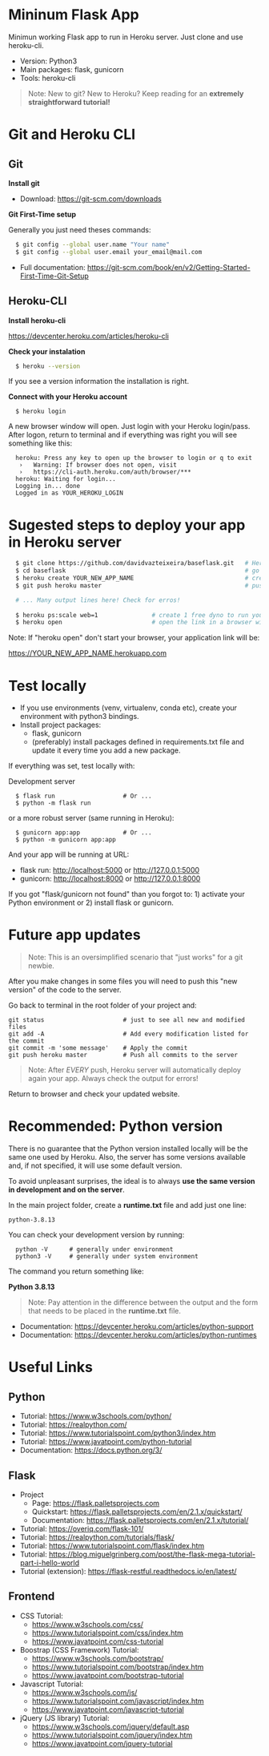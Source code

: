 # Mininum Flask App

Minimun working Flask app to run in Heroku server. Just clone and use heroku-cli.
  
* Version: Python3
* Main packages: flask, gunicorn
* Tools: heroku-cli

>Note: New to git? New to Heroku? Keep reading for an **extremely straightforward tutorial!**

# Git and Heroku CLI

## Git

**Install git**

* Download: <https://git-scm.com/downloads>

**Git First-Time setup**

Generally you just need theses commands:

```bash
  $ git config --global user.name "Your name"
  $ git config --global user.email your_email@mail.com
```

* Full documentation: <https://git-scm.com/book/en/v2/Getting-Started-First-Time-Git-Setup>

## Heroku-CLI

**Install heroku-cli**

<https://devcenter.heroku.com/articles/heroku-cli>

**Check your instalation**

```bash
  $ heroku --version
```

If you see a version information the installation is right.

**Connect with your Heroku account**

```
  $ heroku login
```

A new browser window will open. Just login with your Heroku login/pass. After logon, return to terminal and if everything was right you will see something like this:

```
  heroku: Press any key to open up the browser to login or q to exit
   ›   Warning: If browser does not open, visit
   ›   https://cli-auth.heroku.com/auth/browser/***
  heroku: Waiting for login...
  Logging in... done
  Logged in as YOUR_HEROKU_LOGIN
```

# Sugested steps to deploy your app in Heroku server

```bash
  $ git clone https://github.com/davidvazteixeira/baseflask.git   # Here you are cloning this base app
  $ cd baseflask                                                  # go to cloned project folder
  $ heroku create YOUR_NEW_APP_NAME                               # create a new heroku app in your account
  $ git push heroku master                                        # push modifications to server

  # ... Many output lines here! Check for erros!
    
  $ heroku ps:scale web=1               # create 1 free dyno to run your app (dyno ~ processor)
  $ heroku open                         # open the link in a browser window
```

Note: If "heroku open" don't start your browser, your application link will be:

<https://YOUR_NEW_APP_NAME.herokuapp.com>

# Test locally

* If you use environments (venv, virtualenv, conda etc), create your environment with python3 bindings.
* Install project packages:
  * flask, gunicorn
  * (preferably) install packages defined in requirements.txt file and update it every time you add a new package.

If everything was set, test locally with:

Development server 
```
  $ flask run                   # Or ...
  $ python -m flask run
```

or a more robust server (same running in Heroku):

```
  $ gunicorn app:app            # Or ...
  $ python -m gunicorn app:app
```

And your app will be running at URL:

  * flask run: <http://localhost:5000> or <http://127.0.0.1:5000>
  * gunicorn:  <http://localhost:8000> or <http://127.0.0.1:8000>

If you got "flask/gunicorn not found" than you forgot to: 1) activate your Python environment or 2) install flask or gunicorn.

# Future app updates

> Note: This is an oversimplified scenario that "just works" for a git newbie.

After you make changes in some files you will need to push this "new version" of the code to the server.

Go back to terminal in the root folder of your project and:

```
git status                      # just to see all new and modified files
git add -A                      # Add every modification listed for the commit
git commit -m 'some message'    # Apply the commit
git push heroku master          # Push all commits to the server
```

> Note: After *EVERY* push, Heroku server will automatically deploy again your app. Always check the output for errors!

Return to browser and check your updated website.

# Recommended: Python version

There is no guarantee that the Python version installed locally will be the same one used by Heroku. Also, the server has some versions available and, if not specified, it will use some default version.

To avoid unpleasant surprises, the ideal is to always **use the same version in development and on the server**.

In the main project folder, create a **runtime.txt** file and add just one line:

```
python-3.8.13
```

You can check your development version by running:

```
  python -V      # generally under environment
  python3 -V     # generally under system environment
```

The command you return something like:

**Python 3.8.13**

> Note: Pay attention in the difference between the output and the form that needs to be placed in the **runtime.txt** file.

* Documentation: https://devcenter.heroku.com/articles/python-support
* Documentation: https://devcenter.heroku.com/articles/python-runtimes

# Useful Links
  
## Python

* Tutorial: https://www.w3schools.com/python/
* Tutorial: https://realpython.com/
* Tutorial: https://www.tutorialspoint.com/python3/index.htm
* Tutorial: https://www.javatpoint.com/python-tutorial
* Documentation: https://docs.python.org/3/

## Flask
  
* Project
    * Page: https://flask.palletsprojects.com
    * Quickstart: https://flask.palletsprojects.com/en/2.1.x/quickstart/
    * Documentation: https://flask.palletsprojects.com/en/2.1.x/tutorial/
* Tutorial: https://overiq.com/flask-101/ 
* Tutorial: https://realpython.com/tutorials/flask/
* Tutorial: https://www.tutorialspoint.com/flask/index.htm
* Tutorial: https://blog.miguelgrinberg.com/post/the-flask-mega-tutorial-part-i-hello-world
* Tutorial (extension): https://flask-restful.readthedocs.io/en/latest/

## Frontend

* CSS Tutorial:
  * https://www.w3schools.com/css/
  * https://www.tutorialspoint.com/css/index.htm
  * https://www.javatpoint.com/css-tutorial
* Boostrap (CSS Framework) Tutorial:
  * https://www.w3schools.com/bootstrap/
  * https://www.tutorialspoint.com/bootstrap/index.htm
  * https://www.javatpoint.com/bootstrap-tutorial
* Javascript Tutorial:
  * https://www.w3schools.com/js/
  * https://www.tutorialspoint.com/javascript/index.htm
  * https://www.javatpoint.com/javascript-tutorial
* jQuery (JS library) Tutorial:
  * https://www.w3schools.com/jquery/default.asp
  * https://www.tutorialspoint.com/jquery/index.htm
  * https://www.javatpoint.com/jquery-tutorial
